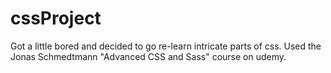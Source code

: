 # cssProject
Got a little bored and decided to go re-learn intricate parts of css.
Used the Jonas Schmedtmann "Advanced CSS and Sass" course on udemy.
